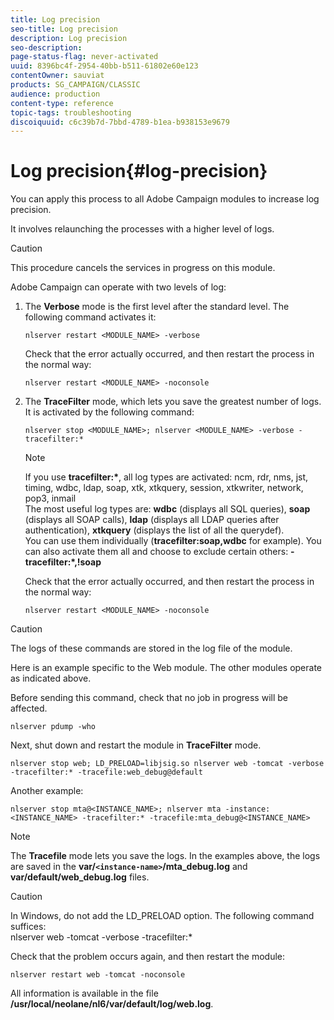 ```yaml
---
title: Log precision
seo-title: Log precision
description: Log precision
seo-description: 
page-status-flag: never-activated
uuid: 8396bc4f-2954-40bb-b511-61802e60e123
contentOwner: sauviat
products: SG_CAMPAIGN/CLASSIC
audience: production
content-type: reference
topic-tags: troubleshooting
discoiquuid: c6c39b7d-7bbd-4789-b1ea-b938153e9679
---
```


# Log precision{#log-precision}

You can apply this process to all Adobe Campaign modules to increase log precision.

It involves relaunching the processes with a higher level of logs.

>[!CAUTION]
>
>This procedure cancels the services in progress on this module.

Adobe Campaign can operate with two levels of log:

1. The **Verbose** mode is the first level after the standard level. The following command activates it:

   ```
   nlserver restart <MODULE_NAME> -verbose 
   ```

   Check that the error actually occurred, and then restart the process in the normal way:

   ```
   nlserver restart <MODULE_NAME> -noconsole
   ```

1. The **TraceFilter** mode, which lets you save the greatest number of logs. It is activated by the following command:

   ```
   nlserver stop <MODULE_NAME>; nlserver <MODULE_NAME> -verbose -tracefilter:*
   ```

   >[!NOTE]
   >
   >If you use **tracefilter:&#42;**, all log types are activated: ncm, rdr, nms, jst, timing, wdbc, ldap, soap, xtk, xtkquery, session, xtkwriter, network, pop3, inmail  
   >The most useful log types are: **wdbc** (displays all SQL queries), **soap** (displays all SOAP calls), **ldap** (displays all LDAP queries after authentication), **xtkquery** (displays the list of all the querydef).  
   >You can use them individually (**tracefilter:soap,wdbc** for example). You can also activate them all and choose to exclude certain others: **-tracefilter:&#42;,!soap**

   Check that the error actually occurred, and then restart the process in the normal way:

   ```
   nlserver restart <MODULE_NAME> -noconsole
   ```

>[!CAUTION]
>
>The logs of these commands are stored in the log file of the module.

Here is an example specific to the Web module. The other modules operate as indicated above.

Before sending this command, check that no job in progress will be affected.

```
nlserver pdump -who
```

Next, shut down and restart the module in **TraceFilter** mode.

```
nlserver stop web; LD_PRELOAD=libjsig.so nlserver web -tomcat -verbose -tracefilter:* -tracefile:web_debug@default
```

Another example:

```
nlserver stop mta@<INSTANCE_NAME>; nlserver mta -instance:<INSTANCE_NAME> -tracefilter:* -tracefile:mta_debug@<INSTANCE_NAME>
```

>[!NOTE]
>
>The **Tracefile** mode lets you save the logs. In the examples above, the logs are saved in the **var/`<instance-name>`/mta_debug.log** and **var/default/web_debug.log** files.

>[!CAUTION]
>
>In Windows, do not add the LD_PRELOAD option. The following command suffices:   
>nlserver web -tomcat -verbose -tracefilter:&#42;

Check that the problem occurs again, and then restart the module:

```
nlserver restart web -tomcat -noconsole
```

All information is available in the file **/usr/local/neolane/nl6/var/default/log/web.log**.
